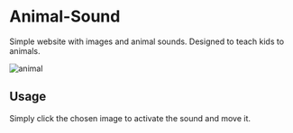 # Animal-Sound
Simple website with images and animal sounds. Designed to teach kids to animals.

![animal](https://user-images.githubusercontent.com/114661886/204520207-bffc2d5b-c221-46c2-82ba-d2b2778161e6.png)
## Usage
Simply click the chosen image to activate the sound and move it.
